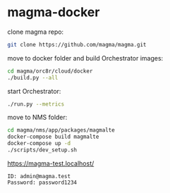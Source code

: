 # magma-docker

clone magma repo:
```bash
git clone https://github.com/magma/magma.git
```

move to docker folder and build Orchestrator images:
```bash
cd magma/orc8r/cloud/docker
./build.py --all
```

start Orchestrator:
```bash
./run.py --metrics
```

move to NMS folder:
```bash
cd magma/nms/app/packages/magmalte
docker-compose build magmalte
docker-compose up -d
./scripts/dev_setup.sh
```

https://magma-test.localhost/
```
ID: admin@magma.test
Password: password1234
```
